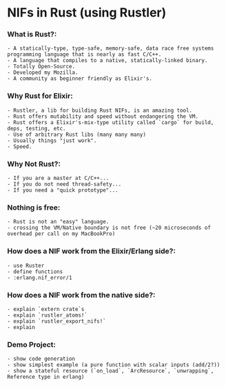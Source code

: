 # NIFs in Rust (using Rustler)

### What is Rust?:

    - A statically-type, type-safe, memory-safe, data race free systems programming language that is nearly as fast C/C++.
    - A language that compiles to a native, statically-linked binary.
    - Totally Open-Source.
    - Developed my Mozilla.
    - A community as beginner friendly as Elixir's.

### Why Rust for Elixir:

    - Rustler, a lib for building Rust NIFs, is an amazing tool.
    - Rust offers mutability and speed without endangering the VM.
    - Rust offers a Elixir's-mix-type utility called `cargo` for build, deps, testing, etc.
    - Use of arbitrary Rust libs (many many many)
    - Usually things "just work".
    - Speed.

### Why Not Rust?:

    - If you are a master at C/C++...
    - If you do not need thread-safety...
    - If you need a "quick prototype"...

### Nothing is free:

    - Rust is not an "easy" language.
    - crossing the VM/Native boundary is not free (~20 microseconds of overhead per call on my MacBookPro)

### How does a NIF work from the Elixir/Erlang side?:

    - use Ruster
    - define functions
    - :erlang.nif_error/1

### How does a NIF work from the native side?:

    - explain `extern crate`s
    - explain `rustler_atoms!`
    - explain `rustler_export_nifs!`
    - explain 

### Demo Project:

    - show code generation
    - show simplest example (a pure function with scalar inputs (add/2?)) 
    - show a stateful resource (`on_load`, `ArcResource`, `unwrapping`, Reference type in erlang)
